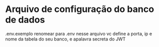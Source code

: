 # Arquivo de configuração do banco de dados

.env.exemplo renomear para .env
nesse arquivo vc define a porta, ip e nome da tabela do seu banco,
e apalavra secreta do JWT
